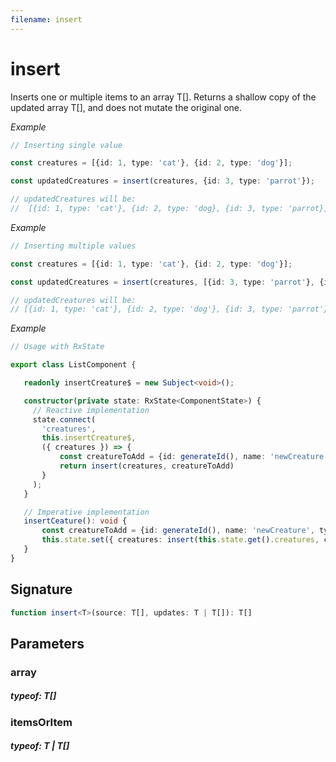 ```yaml
---
filename: insert
---
```


# insert

Inserts one or multiple items to an array T[].
Returns a shallow copy of the updated array T[], and does not mutate the original one.

_Example_

```TypeScript
// Inserting single value

const creatures = [{id: 1, type: 'cat'}, {id: 2, type: 'dog'}];

const updatedCreatures = insert(creatures, {id: 3, type: 'parrot'});

// updatedCreatures will be:
//  [{id: 1, type: 'cat'}, {id: 2, type: 'dog}, {id: 3, type: 'parrot}];
```

_Example_

```TypeScript
// Inserting multiple values

const creatures = [{id: 1, type: 'cat'}, {id: 2, type: 'dog'}];

const updatedCreatures = insert(creatures, [{id: 3, type: 'parrot'}, {id: 4, type: 'hamster'}]);

// updatedCreatures will be:
// [{id: 1, type: 'cat'}, {id: 2, type: 'dog'}, {id: 3, type: 'parrot'}, {id: 4, type: 'hamster'}];
```

_Example_

```TypeScript
// Usage with RxState

export class ListComponent {

   readonly insertCreature$ = new Subject<void>();

   constructor(private state: RxState<ComponentState>) {
     // Reactive implementation
     state.connect(
       'creatures',
       this.insertCreature$,
       ({ creatures }) => {
           const creatureToAdd = {id: generateId(), name: 'newCreature', type: 'dinosaur' };
           return insert(creatures, creatureToAdd)
       }
     );
   }

   // Imperative implementation
   insertCeature(): void {
       const creatureToAdd = {id: generateId(), name: 'newCreature', type: 'dinosaur' };
       this.state.set({ creatures: insert(this.state.get().creatures, creatureToAdd)});
   }
}
```

## Signature

```TypeScript
function insert<T>(source: T[], updates: T | T[]): T[]
```

## Parameters

### array

##### typeof: T[]

### itemsOrItem

##### typeof: T | T[]
